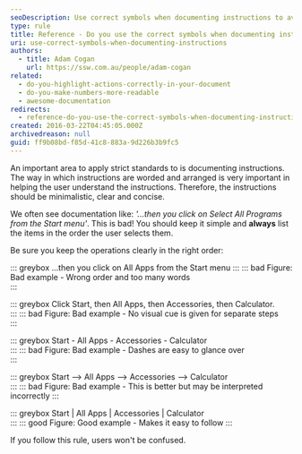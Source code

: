 ```yaml
---
seoDescription: Use correct symbols when documenting instructions to avoid user confusion and improve understanding by clearly listing steps in the correct order.
type: rule
title: Reference - Do you use the correct symbols when documenting instructions?
uri: use-correct-symbols-when-documenting-instructions
authors:
  - title: Adam Cogan
    url: https://ssw.com.au/people/adam-cogan
related:
  - do-you-highlight-actions-correctly-in-your-document
  - do-you-make-numbers-more-readable
  - awesome-documentation
redirects:
  - reference-do-you-use-the-correct-symbols-when-documenting-instructions
created: 2016-03-22T04:45:05.000Z
archivedreason: null
guid: ff9b08bd-f85d-41c8-883a-9d226b3b9fc5
---
```


An important area to apply strict standards to is documenting instructions. The way in which instructions are worded and arranged is very important in helping the user understand the instructions. Therefore, the instructions should be minimalistic, clear and concise.

We often see documentation like: _'...then you click on Select All Programs from the Start menu'_. This is bad! You should keep it simple and **always** list the items in the order the user selects them.

Be sure you keep the operations clearly in the right order:

<!--endintro-->

::: greybox
...then you click on All Apps from the Start menu
:::
::: bad
Figure: Bad example - Wrong order and too many words  
:::

::: greybox
Click Start, then All Apps, then Accessories, then Calculator.  
:::
::: bad
Figure: Bad example - No visual cue is given for separate steps  
:::

::: greybox
Start - All Apps - Accessories - Calculator  
:::
::: bad
Figure: Bad example - Dashes are easy to glance over  
:::

::: greybox
Start --&gt; All Apps --&gt; Accessories --&gt; Calculator  
:::
::: bad
Figure: Bad example - This is better but may be interpreted incorrectly
:::

::: greybox
Start | All Apps | Accessories | Calculator  
:::
::: good
Figure: Good example - Makes it easy to follow
:::

If you follow this rule, users won't be confused.
